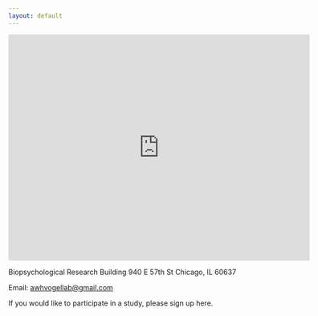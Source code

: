 ```yaml
---
layout: default
---
```


<iframe src="https://www.google.com/maps/embed?pb=!1m18!1m12!1m3!1d2974.703715016995!2d-87.60447854882723!3d41.79159857869971!2m3!1f0!2f0!3f0!3m2!1i1024!2i768!4f13.1!3m3!1m2!1s0x880e293ebe3c2ae7%3A0x6a285c05422ba897!2s940+E+57th+St%2C+Chicago%2C+IL+60637!5e0!3m2!1sen!2sus!4v1565727788978!5m2!1sen!2sus" width="600" height="450" frameborder="0" style="border:0" allowfullscreen></iframe>

Biopsychological Research Building
940 E 57th St
Chicago, IL 60637

Email: awhvogellab@gmail.com

If you would like to participate in a study, please sign up here.
